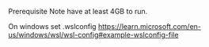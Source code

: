 Prerequisite
Note have at least 4GB to run.

On windows set .wslconfig
https://learn.microsoft.com/en-us/windows/wsl/wsl-config#example-wslconfig-file

